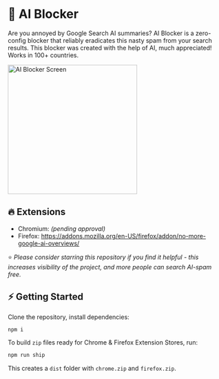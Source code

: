 # 🚫 AI Blocker

Are you annoyed by Google Search AI summaries? AI Blocker is a zero-config blocker that reliably eradicates this nasty spam from your search results.
This blocker was created with the help of AI, much appreciated! Works in 100+ countries.

<img height="300" src="https://github.com/user-attachments/assets/d2e8edb6-9b45-4593-999e-445295c4e9c6" alt="AI Blocker Screen" />

## 🔥 Extensions

- Chromium: _(pending approval)_
- Firefox: https://addons.mozilla.org/en-US/firefox/addon/no-more-google-ai-overviews/

⭐ _Please consider starring this repository if you find it helpful - this increases visibility of the project, and more people can search AI-spam free._

## ⚡ Getting Started

Clone the repository, install dependencies:
```bash
npm i
```

To build `zip` files ready for Chrome & Firefox Extension Stores, run:
```bash
npm run ship
```

This creates a `dist` folder with `chrome.zip` and `firefox.zip`.
